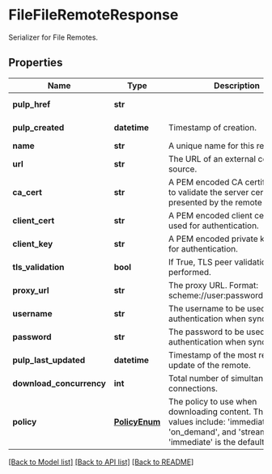 # FileFileRemoteResponse

Serializer for File Remotes.
## Properties
Name | Type | Description | Notes
------------ | ------------- | ------------- | -------------
**pulp_href** | **str** |  | [optional] [readonly] 
**pulp_created** | **datetime** | Timestamp of creation. | [optional] [readonly] 
**name** | **str** | A unique name for this remote. | 
**url** | **str** | The URL of an external content source. | 
**ca_cert** | **str** | A PEM encoded CA certificate used to validate the server certificate presented by the remote server. | [optional] 
**client_cert** | **str** | A PEM encoded client certificate used for authentication. | [optional] 
**client_key** | **str** | A PEM encoded private key used for authentication. | [optional] 
**tls_validation** | **bool** | If True, TLS peer validation must be performed. | [optional] 
**proxy_url** | **str** | The proxy URL. Format: scheme://user:password@host:port | [optional] 
**username** | **str** | The username to be used for authentication when syncing. | [optional] 
**password** | **str** | The password to be used for authentication when syncing. | [optional] 
**pulp_last_updated** | **datetime** | Timestamp of the most recent update of the remote. | [optional] [readonly] 
**download_concurrency** | **int** | Total number of simultaneous connections. | [optional] 
**policy** | [**PolicyEnum**](PolicyEnum.md) | The policy to use when downloading content. The possible values include: &#39;immediate&#39;, &#39;on_demand&#39;, and &#39;streamed&#39;. &#39;immediate&#39; is the default. | [optional] 

[[Back to Model list]](../README.md#documentation-for-models) [[Back to API list]](../README.md#documentation-for-api-endpoints) [[Back to README]](../README.md)


